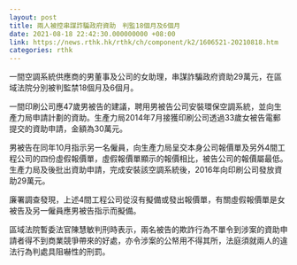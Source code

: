 ```yaml
---
layout: post
title: 兩人被控串謀詐騙政府資助　判監18個月及6個月
date: 2021-08-18 22:42:30.000000000 +08:00
link: https://news.rthk.hk/rthk/ch/component/k2/1606521-20210818.htm
categories: rthk
---
```


一間空調系統供應商的男董事及公司的女助理，串謀詐騙政府資助29萬元，在區域法院分別被判監禁18個月及6個月。

一間印刷公司應47歲男被告的建議，聘用男被告公司安裝環保空調系統，並向生產力局申請計劃的資助。生產力局2014年7月接獲印刷公司透過33歲女被告電郵提交的資助申請，金額為30萬元。

男被告在同年10月指示另一名僱員，向生產力局呈交本身公司報價單及另外4間工程公司的四份虛假報價單，虛假報價單顯示的報價相比，被告公司的報價屬最低。生產力局及後批出資助申請，完成安裝該空調系統後，2016年向印刷公司發放資助29萬元。

廉署調查發現，上述4間工程公司從沒有擬備或發出報價單，有關虛假報價單是女被告及另一僱員應男被告指示而擬備。

區域法院暫委法官陳慧敏判刑時表示，兩名被告的欺詐行為不單令到涉案的資助申請者得不到商業競爭帶來的好處，亦令涉案的公帑用不得其所，法庭須就兩人的違法行為判處具阻嚇性的刑罰。
